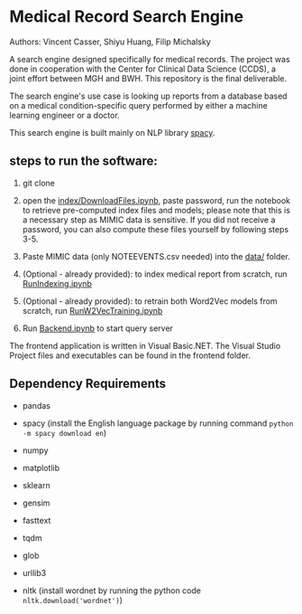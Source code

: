 # Medical Record Search Engine

Authors: Vincent Casser, Shiyu Huang, Filip Michalsky

A search engine designed specifically for medical records. The project was done in cooperation with the Center for Clinical Data Science (CCDS), a joint effort between MGH and BWH. This repository is the final deliverable.

The search engine's use case is looking up reports from a database based on a medical condition-specific query performed by either a machine learning engineer or a doctor. 

This search engine is built mainly on NLP library [spacy](https://spacy.io/).

## steps to run the software:

1. git clone 

2. open the [index/DownloadFiles.ipynb](index/DownloadFiles.ipynb), paste password, run the notebook to retrieve pre-computed index files and models; please note that this is a necessary step as MIMIC data is sensitive. If you did not receive a password, you can also compute these files yourself by following steps 3-5.

3. Paste MIMIC data (only NOTEEVENTS.csv needed) into the [data/](data) folder.

4. (Optional - already provided): to index medical report from scratch, run [RunIndexing.ipynb](RunIndexing.ipynb)

5. (Optional - already provided): to retrain both Word2Vec models from scratch, run [RunW2VecTraining.ipynb](RunW2VecTraining.ipynb)

6. Run [Backend.ipynb](Backend.ipynb) to start query server

The frontend application is written in Visual Basic.NET. The Visual Studio Project files and executables can be found in the frontend folder.

## Dependency Requirements
- pandas

- spacy (install the English language package by running command ```python -m spacy download en```)

- numpy

- matplotlib

- sklearn

- gensim

- fasttext

- tqdm

- glob

- urllib3

- nltk (install wordnet by running the python code ```nltk.download('wordnet')```)

